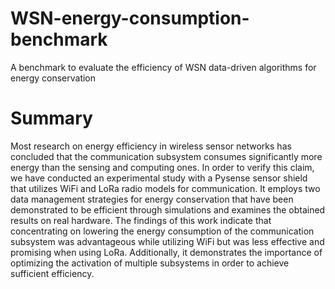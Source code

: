 # WSN-energy-consumption-benchmark
A benchmark to evaluate the efficiency of WSN data-driven algorithms for energy conservation


# Summary
Most research on energy efficiency in wireless sensor networks has concluded that the communication subsystem consumes significantly more energy than the sensing and computing ones. In order to verify this claim, we have conducted an experimental study with a Pysense sensor shield that utilizes WiFi and LoRa radio models for communication. It employs two data management strategies for energy conservation that have been demonstrated to be efficient through simulations and examines the obtained results on real hardware. The findings of this work indicate that concentrating on lowering the energy consumption of the communication subsystem was advantageous while utilizing WiFi but was less effective and promising when using LoRa. Additionally, it demonstrates the importance of optimizing the activation of multiple subsystems in order to achieve sufficient efficiency.
